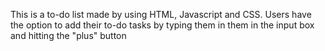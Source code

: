 This is a to-do list made by using HTML, Javascript and CSS.
Users have the option to add their to-do tasks by typing them in them in the input box and hitting the "plus" button

